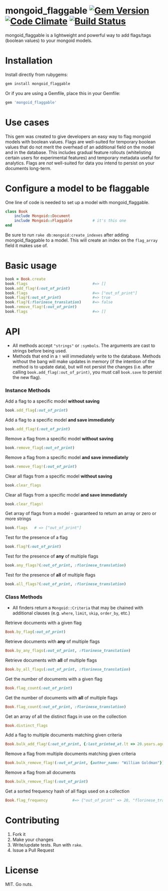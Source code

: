 mongoid_flaggable [![Gem Version](https://badge.fury.io/rb/mongoid_flaggable.png)](http://badge.fury.io/rb/mongoid_flaggable) [![Code Climate](https://codeclimate.com/github/mchail/mongoid_flaggable.png)](https://codeclimate.com/github/mchail/mongoid_flaggable) [![Build Status](https://travis-ci.org/mchail/mongoid_flaggable.png?branch=master)](https://travis-ci.org/mchail/mongoid_flaggable)
==============

mongoid_flaggable is a lightweight and powerful way to add flags/tags (boolean values) to your mongoid models.

# Installation

Install directly from rubygems:

```ruby
gem install mongoid_flaggable
```

Or if you are using a Gemfile, place this in your Gemfile:

```ruby
gem 'mongoid_flaggable'
```

# Use cases

This gem was created to give developers an easy way to flag mongoid models with boolean values. Flags are well-suited for temporary boolean values that do not merit the overhead of an additional field on the model and in the database. This includes gradual feature rollouts (whitelisting certain users for experimental features) and temporary metadata useful for analytics. Flags are *not* well-suited for data you intend to persist on your documents long-term.

# Configure a model to be flaggable

One line of code is needed to set up a model with mongoid_flaggable.

```ruby
class Book
    include Mongoid::Document
    include Mongoid::Flaggable         # it's this one
end
```

Be sure to run `rake db:mongoid:create_indexes` after adding mongoid_flaggable to a model. This will create an index on the `flag_array` field it makes use of.

# Basic usage

```ruby
book = Book.create
book.flags                             #=> []
book.add_flag!(:out_of_print)
book.flags                             #=> ["out_of_print"]
book.flag?(:out_of_print)              #=> true
book.flag?(:florinese_translation)     #=> false
book.remove_flag!(:out_of_print)
book.flags                             #=> []
```

# API

- All methods accept `"strings"` or `:symbols`. The arguments are cast to strings before being used.
- Methods that end in a `!` will immediately write to the database. Methods without the bang will make updates in memory (if the intention of the method is to update data), but will not persist the changes (i.e. after calling `book.add_flag(:out_of_print)`, you must call `book.save` to persist the new flag).

### Instance Methods

Add a flag to a specific model **without saving**

```ruby
book.add_flag(:out_of_print)
```

Add a flag to a specific model **and save immediately**

```ruby
book.add_flag!(:out_of_print)
```

Remove a flag from a specific model **without saving**

```ruby
book.remove_flag(:out_of_print)
```

Remove a flag from a specific model **and save immediately**

```ruby
book.remove_flag!(:out_of_print)
```

Clear all flags from a specific model **without saving**

```ruby
book.clear_flags
```

Clear all flags from a specific model **and save immediately**

```ruby
book.clear_flags!
```

Get array of flags from a model - guaranteed to return an array or zero or more strings

```ruby
book.flags   # => ["out_of_print"]
```

Test for the presence of a flag

```ruby
book.flag?(:out_of_print)
```

Test for the presence of **any** of multiple flags

```ruby
book.any_flags?(:out_of_print, :florinese_translation)
```

Test for the presence of **all** of multiple flags

```ruby
book.all_flags?(:out_of_print, :florinese_translation)
```

### Class Methods

- All finders return a `Mongoid::Criteria` that may be chained with additional clauses (e.g. `where`, `limit`, `skip`, `order_by`, etc.)

Retrieve documents with a given flag

```ruby
Book.by_flag(:out_of_print)
```

Retrieve documents with **any** of multiple flags

```ruby
Book.by_any_flags(:out_of_print, :florinese_translation)
```

Retrieve documents with **all** of multiple flags

```ruby
Book.by_all_flags(:out_of_print, :florinese_translation)
```

Get the number of documents with a given flag

```ruby
Book.flag_count(:out_of_print)
```

Get the number of documents with **all** of multiple flags

```ruby
Book.flag_count(:out_of_print, :florinese_translation)
```

Get an array of all the distinct flags in use on the collection

```ruby
Book.distinct_flags
```

Add a flag to multiple documents matching given criteria

```ruby
Book.bulk_add_flag!(:out_of_print, {:last_printed_at.lt => 20.years.ago})
```
	
Remove a flag from multiple documents matching given criteria

```ruby
Book.bulk_remove_flag!(:out_of_print, {author_name: "William Goldman"})
```

Remove a flag from all documents

```ruby
Book.bulk_remove_flag!(:out_of_print)
```

Get a sorted frequency hash of all flags used on a collection

```ruby
Book.flag_frequency           #=> {"out_of_print" => 20, "florinese_translation" => 5}
```

# Contributing

1. Fork it
2. Make your changes
3. Write/update tests. Run with `rake`.
4. Issue a Pull Request

# License

MIT. Go nuts.
